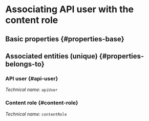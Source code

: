 # Associating API user with the content role
<!--- THIS FILE IS GENERATED PLEASE DO NOT EDIT IT DIRECTLY --->



<OH code="apiUserToContentRole"/>


## Basic properties {#properties-base}



## Associated entities (unique) {#properties-belongs-to}

### API user {#api-user}



*Technical name:* ```apiUser```
<PH code="apiUserToContentRole:apiUser"/>

### Content role {#content-role}



*Technical name:* ```contentRole```
<PH code="apiUserToContentRole:contentRole"/>





